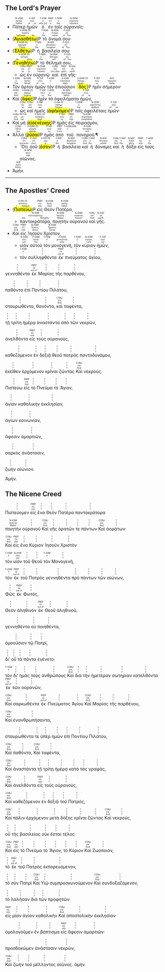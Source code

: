 ## The Lord's Prayer

- <RUBY><ruby><ruby>Πάτερ<rt>Father</rt></ruby><rt>πατήρ</rt></ruby><rt>N-VSM</rt></RUBY> <RUBY><ruby><ruby>ἡμῶν<rt>of us</rt></ruby><rt>ἐγώ</rt></ruby><rt>P-1GP</rt></RUBY> <RUBY><ruby><ruby>ὁ<rt>who [is]</rt></ruby><rt>ὁ</rt></ruby><rt>T-VSM</rt></RUBY> <RUBY><ruby><ruby>ἐν<rt>in</rt></ruby><rt>ἐν</rt></ruby><rt>PREP</rt></RUBY> <RUBY><ruby><ruby>τοῖς<rt>the</rt></ruby><rt>ὁ</rt></ruby><rt>T-DPM</rt></RUBY> <RUBY><ruby><ruby>οὐρανοῖς·<rt>heavens</rt></ruby><rt>οὐρανός</rt></ruby><rt>N-DPM</rt></RUBY> 
- (<RUBY><ruby><ruby><mark class='verb'>Ἁγιασθήτω</mark><rt>hallowed be</rt></ruby><rt>ἁγιάζω</rt></ruby><rt>V-APM-3S</rt></RUBY>)P <RUBY><ruby><ruby>τὸ<rt>the</rt></ruby><rt>ὁ</rt></ruby><rt>T-NSN</rt></RUBY> <RUBY><ruby><ruby>ὄνομά<rt>name</rt></ruby><rt>ὄνομα</rt></ruby><rt>N-NSN</rt></RUBY> <RUBY><ruby><ruby>σου·<rt>of You</rt></ruby><rt>σύ</rt></ruby><rt>P-2GS</rt></RUBY>
- (<RUBY><ruby><ruby><mark class='verb'>Ἐλθέτω</mark><rt>Come</rt></ruby><rt>ἔρχομαι</rt></ruby><rt>V-AAM-3S</rt></RUBY>)P <RUBY><ruby><ruby>ἡ<rt>the</rt></ruby><rt>ὁ</rt></ruby><rt>T-NSF</rt></RUBY> <RUBY><ruby><ruby>βασιλεία<rt>kingdom</rt></ruby><rt>βασιλεία</rt></ruby><rt>N-NSF</rt></RUBY> <RUBY><ruby><ruby>σου·<rt>of You</rt></ruby><rt>σύ</rt></ruby><rt>P-2GS</rt></RUBY> 
- (<RUBY><ruby><ruby><mark class='verb'>Γενηθήτω</mark><rt>be done</rt></ruby><rt>γίνομαι</rt></ruby><rt>V-AOM-3S</rt></RUBY>)P <RUBY><ruby><ruby>τὸ<rt>the</rt></ruby><rt>ὁ</rt></ruby><rt>T-NSN</rt></RUBY> <RUBY><ruby><ruby>θέλημά<rt>will</rt></ruby><rt>θέλημα</rt></ruby><rt>N-NSN</rt></RUBY> <RUBY><ruby><ruby>σου,<rt>of You</rt></ruby><rt>σύ</rt></ruby><rt>P-2GS</rt></RUBY> 
	- <RUBY><ruby><ruby>ὡς<rt>as</rt></ruby><rt>ὡς</rt></ruby><rt>CONJ</rt></RUBY> <RUBY><ruby><ruby>ἐν<rt>in</rt></ruby><rt>ἐν</rt></ruby><rt>PREP</rt></RUBY> <RUBY><ruby><ruby>οὐρανῷ<rt>heaven</rt></ruby><rt>οὐρανός</rt></ruby><rt>N-DSM</rt></RUBY> <RUBY><ruby><ruby>καὶ<rt>[so] also</rt></ruby><rt>καί</rt></ruby><rt>CONJ</rt></RUBY> <RUBY><ruby><ruby>ἐπὶ<rt>upon</rt></ruby><rt>ἐπί</rt></ruby><rt>PREP</rt></RUBY> <RUBY><ruby><ruby>γῆς·<rt>earth</rt></ruby><rt>γῆ</rt></ruby><rt>N-GSF</rt></RUBY> 
- <RUBY><ruby><ruby>Τὸν<rt>The</rt></ruby><rt>ὁ</rt></ruby><rt>T-ASM</rt></RUBY> <RUBY><ruby><ruby>ἄρτον<rt>bread</rt></ruby><rt>ἄρτος</rt></ruby><rt>N-ASM</rt></RUBY> <RUBY><ruby><ruby>ἡμῶν<rt>of us</rt></ruby><rt>ἐγώ</rt></ruby><rt>P-1GP</rt></RUBY> <RUBY><ruby><ruby>τὸν<rt>-</rt></ruby><rt>ὁ</rt></ruby><rt>T-ASM</rt></RUBY> <RUBY><ruby><ruby>ἐπιούσιον<rt>daily</rt></ruby><rt>ἐπιούσιος</rt></ruby><rt>A-ASM</rt></RUBY> (<RUBY><ruby><ruby><mark class='verb'>δὸς</mark><rt>grant</rt></ruby><rt>δίδωμι</rt></ruby><rt>V-AAM-2S</rt></RUBY>)P <RUBY><ruby><ruby>ἡμῖν<rt>us</rt></ruby><rt>ἐγώ</rt></ruby><rt>P-1DP</rt></RUBY> <RUBY><ruby><ruby>σήμερον·<rt>today</rt></ruby><rt>σήμερον</rt></ruby><rt>ADV</rt></RUBY> 
- <RUBY><ruby><ruby>Καὶ<rt>And</rt></ruby><rt>καί</rt></ruby><rt>CONJ</rt></RUBY> (<RUBY><ruby><ruby><mark class='verb'>ἄφες</mark><rt>forgive</rt></ruby><rt>ἀφίημι</rt></ruby><rt>V-AAM-2S</rt></RUBY>)P <RUBY><ruby><ruby>ἡμῖν<rt>us</rt></ruby><rt>ἐγώ</rt></ruby><rt>P-1DP</rt></RUBY> <RUBY><ruby><ruby>τὰ<rt>the</rt></ruby><rt>ὁ</rt></ruby><rt>T-APN</rt></RUBY> <RUBY><ruby><ruby>ὀφειλήματα<rt>debts</rt></ruby><rt>ὀφείλημα</rt></ruby><rt>N-APN</rt></RUBY> <RUBY><ruby><ruby>ἡμῶν,<rt>of us</rt></ruby><rt>ἐγώ</rt></ruby><rt>P-1GP</rt></RUBY> 
	- <RUBY><ruby><ruby>ὡς<rt>as</rt></ruby><rt>ὡς</rt></ruby><rt>CONJ</rt></RUBY> <RUBY><ruby><ruby>καὶ<rt>also</rt></ruby><rt>καί</rt></ruby><rt>CONJ</rt></RUBY> <RUBY><ruby><ruby>ἡμεῖς<rt>we</rt></ruby><rt>ἐγώ</rt></ruby><rt>P-1NP</rt></RUBY> (<RUBY><ruby><ruby><mark class='verb'>ἀφήκαμεν</mark><rt>forgive</rt></ruby><rt>ἀφίημι</rt></ruby><rt>V-AAI-1P</rt></RUBY>)P <RUBY><ruby><ruby>τοῖς<rt>the</rt></ruby><rt>ὁ</rt></ruby><rt>T-DPM</rt></RUBY> <RUBY><ruby><ruby>ὀφειλέταις<rt>debtors</rt></ruby><rt>ὀφειλέτης</rt></ruby><rt>N-DPM</rt></RUBY> <RUBY><ruby><ruby>ἡμῶν·<rt>of us</rt></ruby><rt>ἐγώ</rt></ruby><rt>P-1GP</rt></RUBY> 
- <RUBY><ruby><ruby>Καὶ<rt>And</rt></ruby><rt>καί</rt></ruby><rt>CONJ</rt></RUBY> <RUBY><ruby><ruby>μὴ<rt>not</rt></ruby><rt>μή</rt></ruby><rt>PRT-N</rt></RUBY> (<RUBY><ruby><ruby><mark class='verb'>εἰσενέγκῃς</mark><rt>lead</rt></ruby><rt>εἰσφέρω</rt></ruby><rt>V-AAS-2S</rt></RUBY>)P <RUBY><ruby><ruby>ἡμᾶς<rt>us</rt></ruby><rt>ἐγώ</rt></ruby><rt>P-1AP</rt></RUBY> <RUBY><ruby><ruby>εἰς<rt>into</rt></ruby><rt>εἰς</rt></ruby><rt>PREP</rt></RUBY> <RUBY><ruby><ruby>πειρασμόν,<rt>temptation</rt></ruby><rt>πειρασμός</rt></ruby><rt>N-ASM</rt></RUBY> 
- <RUBY><ruby><ruby>Ἀλλὰ<rt>but</rt></ruby><rt>ἀλλά</rt></ruby><rt>CONJ</rt></RUBY> (<RUBY><ruby><ruby><mark class='verb'>ῥῦσαι</mark><rt>deliver</rt></ruby><rt>ῥύομαι</rt></ruby><rt>V-ADM-2S</rt></RUBY>)P <RUBY><ruby><ruby>ἡμᾶς<rt>us</rt></ruby><rt>ἐγώ</rt></ruby><rt>P-1AP</rt></RUBY> <RUBY><ruby><ruby>ἀπὸ<rt>from</rt></ruby><rt>ἀπό</rt></ruby><rt>PREP</rt></RUBY> <RUBY><ruby><ruby>τοῦ<rt>-</rt></ruby><rt>ὁ</rt></ruby><rt>T-GSM⁞GSN</rt></RUBY> <RUBY><ruby><ruby>πονηροῦ.¶<rt>evil</rt></ruby><rt>πονηρός</rt></ruby><rt>A-GSN</rt></RUBY> 
	- <RUBY><ruby><ruby>Ὅτι<rt>because</rt></ruby><rt>ὅτι</rt></ruby><rt>CONJ</rt></RUBY> <RUBY><ruby><ruby>σοῦ<rt>your</rt></ruby><rt>σύ</rt></ruby><rt>P-2GS</rt></RUBY> (<RUBY><ruby><ruby><mark class='verb'>ἐστιν</mark><rt>is</rt></ruby><rt>εἰμί</rt></ruby><rt>V-PAI-3S</rt></RUBY>)P <RUBY><ruby><ruby>ἡ<rt>the</rt></ruby><rt>ὁ</rt></ruby><rt>T-NSF</rt></RUBY> <RUBY><ruby><ruby>βασιλεία<rt>kingdom</rt></ruby><rt>βασιλεία</rt></ruby><rt>N-NSF</rt></RUBY> <RUBY><ruby><ruby>καὶ<rt>And</rt></ruby><rt>καί</rt></ruby><rt>CONJ</rt></RUBY> <RUBY><ruby><ruby>ἡ<rt>the</rt></ruby><rt>ὁ</rt></ruby><rt>T-NSF</rt></RUBY> <RUBY><ruby><ruby>δύναμις<rt>power</rt></ruby><rt>δύναμις</rt></ruby><rt>N-NSF</rt></RUBY> <RUBY><ruby><ruby>καὶ<rt>And</rt></ruby><rt>καί</rt></ruby><rt>CONJ</rt></RUBY> <RUBY><ruby><ruby>ἡ<rt>the</rt></ruby><rt>ὁ</rt></ruby><rt>T-NSF</rt></RUBY> <RUBY><ruby><ruby>δόξα<rt>glory</rt></ruby><rt>δόξα</rt></ruby><rt>N-NSF</rt></RUBY> <RUBY><ruby><ruby>εἰς<rt>into</rt></ruby><rt>εἰς</rt></ruby><rt>PREP</rt></RUBY> <RUBY><ruby><ruby>τοὺς<rt>the</rt></ruby><rt>ὁ</rt></ruby><rt>T-APM</rt></RUBY> <RUBY><ruby><ruby>αἰῶνας.<rt>age</rt></ruby><rt>αἰών</rt></ruby><rt>N-APM</rt></RUBY>
- <RUBY><ruby><ruby>Ἀμήν.<rt>Amen.</rt></ruby><rt>ἀμήν</rt></ruby><rt>HEB</rt></RUBY>

<div style='page-break-after: always;'></div>

---

## The Apostles’ Creed
- (<RUBY><ruby><ruby><mark class='verb'>Πιστεύω</mark><rt>I believe</rt></ruby><rt>πιστεύω</rt></ruby><rt>V-PAI-1S</rt></RUBY>)P <RUBY><ruby><ruby>εἰς<rt>into</rt></ruby><rt>εἰς</rt></ruby><rt>PREP</rt></RUBY> <RUBY><ruby><ruby>Θεὸν<rt>God</rt></ruby><rt>θεός</rt></ruby><rt>N-ASM</rt></RUBY> <RUBY><ruby><ruby>Πατέρα,<rt>father</rt></ruby><rt>πατέρ</rt></ruby><rt>N-ASM</rt></RUBY> 
	- <RUBY><ruby><ruby>παντοκράτορα,<rt>the Almighty</rt></ruby><rt>παντοκράτωρ</rt></ruby><rt>N-ASM</rt></RUBY> <RUBY><ruby><ruby>ποιητὴν<rt>Maker</rt></ruby><rt>ποιητής</rt></ruby><rt>N-ASM</rt></RUBY> <RUBY><ruby><ruby>οὐρανοῦ<rt>heaven</rt></ruby><rt>οὐρανός</rt></ruby><rt>N-GSM</rt></RUBY> <RUBY><ruby><ruby>καὶ<rt>And</rt></ruby><rt>καί</rt></ruby><rt>CONJ</rt></RUBY> <RUBY><ruby><ruby>γῆς.<rt>earth</rt></ruby><rt>γῆ</rt></ruby><rt>N-GSF</rt></RUBY>
- <RUBY><ruby><ruby>Καὶ<rt>And</rt></ruby><rt>καί</rt></ruby><rt>CONJ</rt></RUBY> <RUBY><ruby><ruby>εἰς<rt>into</rt></ruby><rt>εἰς</rt></ruby><rt>PREP</rt></RUBY> <RUBY><ruby><ruby>Ἰησοῦν<rt>Jesus</rt></ruby><rt>Ἰησοῦς</rt></ruby><rt>N-ASM</rt></RUBY> <RUBY><ruby><ruby>Χρίστον,<rt>Christ</rt></ruby><rt>Χριστός</rt></ruby><rt>N-ASM</rt></RUBY> 
	- <RUBY><ruby><ruby>υἱὸν<rt>son</rt></ruby><rt>υἱός</rt></ruby><rt>N-ASM</rt></RUBY> <RUBY><ruby><ruby>αὐτοῦ<rt>His</rt></ruby><rt>αὐτός</rt></ruby><rt>P-GSM</rt></RUBY> <RUBY><ruby><ruby>τὸν<rt>-</rt></ruby><rt>ὁ</rt></ruby><rt>T-ASM</rt></RUBY> <RUBY><ruby><ruby>μονογενῆ,<rt>only</rt></ruby><rt>μονογενής</rt></ruby><rt>A-ASM</rt></RUBY> <RUBY><ruby><ruby>τὸν<rt>-</rt></ruby><rt>ὁ</rt></ruby><rt>T-ASM</rt></RUBY> <RUBY><ruby><ruby>κύριον<rt>Lord</rt></ruby><rt>κύριος</rt></ruby><rt>N-ASM</rt></RUBY> <RUBY><ruby><ruby>ἡμῶν,<rt>our</rt></ruby><rt>ἐγώ</rt></ruby><rt>P-1GP</rt></RUBY> 
	- <RUBY><ruby><ruby>τὸν<rt>-</rt></ruby><rt>ὁ</rt></ruby><rt>T-ASM</rt></RUBY> <RUBY><ruby><ruby>συλληφθέντα<rt>?</rt></ruby><rt>?</rt></ruby><rt>?</rt></RUBY> <RUBY><ruby><ruby>ἐκ<rt>out of</rt></ruby><rt>ἐκ</rt></ruby><rt>PREP</rt></RUBY> <RUBY><ruby><ruby>πνεύματος<rt>?</rt></ruby><rt>?</rt></ruby><rt>?</rt></RUBY> <RUBY><ruby><ruby>ἁγίου,<rt>?</rt></ruby><rt>?</rt></ruby><rt>?</rt></RUBY> 

 <RUBY><ruby><ruby>γεννηθέντα<rt>?</rt></ruby><rt>?</rt></ruby><rt>?</rt></RUBY> <RUBY><ruby><ruby>ἐκ<rt>out of</rt></ruby><rt>ἐκ</rt></ruby><rt>PREP</rt></RUBY> <RUBY><ruby><ruby>Μαρίας<rt>?</rt></ruby><rt>?</rt></ruby><rt>?</rt></RUBY> <RUBY><ruby><ruby>τῆς<rt>?</rt></ruby><rt>?</rt></ruby><rt>?</rt></RUBY> <RUBY><ruby><ruby>παρθένου,<rt>?</rt></ruby><rt>?</rt></ruby><rt>?</rt></RUBY> 

 <RUBY><ruby><ruby>παθόντα<rt>?</rt></ruby><rt>?</rt></ruby><rt>?</rt></RUBY> <RUBY><ruby><ruby>ἐπὶ<rt>?</rt></ruby><rt>?</rt></ruby><rt>?</rt></RUBY> <RUBY><ruby><ruby>Ποντίου<rt>?</rt></ruby><rt>?</rt></ruby><rt>?</rt></RUBY> <RUBY><ruby><ruby>Πιλάτου,<rt>?</rt></ruby><rt>?</rt></ruby><rt>?</rt></RUBY> 

 <RUBY><ruby><ruby>σταυρωθέντα,<rt>?</rt></ruby><rt>?</rt></ruby><rt>?</rt></RUBY> <RUBY><ruby><ruby>θανόντα,<rt>?</rt></ruby><rt>?</rt></ruby><rt>?</rt></RUBY> <RUBY><ruby><ruby>καὶ<rt>And</rt></ruby><rt>καί</rt></ruby><rt>CONJ</rt></RUBY> <RUBY><ruby><ruby>ταφέντα,<rt>?</rt></ruby><rt>?</rt></ruby><rt>?</rt></RUBY> 

 <RUBY><ruby><ruby>τῇ<rt>?</rt></ruby><rt>?</rt></ruby><rt>?</rt></RUBY> <RUBY><ruby><ruby>τρίτη<rt>?</rt></ruby><rt>?</rt></ruby><rt>?</rt></RUBY> <RUBY><ruby><ruby>ἡμέρᾳ<rt>?</rt></ruby><rt>?</rt></ruby><rt>?</rt></RUBY> <RUBY><ruby><ruby>ἀναστάντα<rt>?</rt></ruby><rt>?</rt></ruby><rt>?</rt></RUBY> <RUBY><ruby><ruby>ἀπὸ<rt>?</rt></ruby><rt>?</rt></ruby><rt>?</rt></RUBY> <RUBY><ruby><ruby>τῶν<rt>?</rt></ruby><rt>?</rt></ruby><rt>?</rt></RUBY> <RUBY><ruby><ruby>νεκρῶν,<rt>?</rt></ruby><rt>?</rt></ruby><rt>?</rt></RUBY> 

 <RUBY><ruby><ruby>ἀνελθόντα<rt>?</rt></ruby><rt>?</rt></ruby><rt>?</rt></RUBY> <RUBY><ruby><ruby>εἰς<rt>into</rt></ruby><rt>εἰς</rt></ruby><rt>PREP</rt></RUBY> <RUBY><ruby><ruby>τοὺς<rt>?</rt></ruby><rt>?</rt></ruby><rt>?</rt></RUBY> <RUBY><ruby><ruby>οὐρανούς,<rt>?</rt></ruby><rt>?</rt></ruby><rt>?</rt></RUBY> 

 <RUBY><ruby><ruby>καθεζόμενον<rt>?</rt></ruby><rt>?</rt></ruby><rt>?</rt></RUBY> <RUBY><ruby><ruby>ἐν<rt>?</rt></ruby><rt>?</rt></ruby><rt>?</rt></RUBY> <RUBY><ruby><ruby>δεξιᾷ<rt>?</rt></ruby><rt>?</rt></ruby><rt>?</rt></RUBY> <RUBY><ruby><ruby>θεοῦ<rt>?</rt></ruby><rt>?</rt></ruby><rt>?</rt></RUBY> <RUBY><ruby><ruby>πατρὸς<rt>?</rt></ruby><rt>?</rt></ruby><rt>?</rt></RUBY> <RUBY><ruby><ruby>παντοδυνάμου,<rt>?</rt></ruby><rt>?</rt></ruby><rt>?</rt></RUBY> 

 <RUBY><ruby><ruby>ἐκεῖθεν<rt>?</rt></ruby><rt>?</rt></ruby><rt>?</rt></RUBY> <RUBY><ruby><ruby>ἐρχόμενον<rt>?</rt></ruby><rt>?</rt></ruby><rt>?</rt></RUBY> <RUBY><ruby><ruby>κρῖναι<rt>?</rt></ruby><rt>?</rt></ruby><rt>?</rt></RUBY> <RUBY><ruby><ruby>ζῶντας<rt>?</rt></ruby><rt>?</rt></ruby><rt>?</rt></RUBY> <RUBY><ruby><ruby>Καὶ<rt>And</rt></ruby><rt>καί</rt></ruby><rt>CONJ</rt></RUBY> νεκρούς.

  

<RUBY><ruby><ruby>Πιστεύω<rt>?</rt></ruby><rt>?</rt></ruby><rt>?</rt></RUBY> <RUBY><ruby><ruby>εἰς<rt>into</rt></ruby><rt>εἰς</rt></ruby><rt>PREP</rt></RUBY> <RUBY><ruby><ruby>τὸ<rt>?</rt></ruby><rt>?</rt></ruby><rt>?</rt></RUBY> <RUBY><ruby><ruby>Πνεύμα<rt>?</rt></ruby><rt>?</rt></ruby><rt>?</rt></RUBY> <RUBY><ruby><ruby>τὸ<rt>?</rt></ruby><rt>?</rt></ruby><rt>?</rt></RUBY> <RUBY><ruby><ruby>Ἅγιον,<rt>?</rt></ruby><rt>?</rt></ruby><rt>?</rt></RUBY> 

<RUBY><ruby><ruby>ἁγίαν<rt>?</rt></ruby><rt>?</rt></ruby><rt>?</rt></RUBY> <RUBY><ruby><ruby>καθολικὴν<rt>?</rt></ruby><rt>?</rt></ruby><rt>?</rt></RUBY> <RUBY><ruby><ruby>ἐκκλησίαν,<rt>?</rt></ruby><rt>?</rt></ruby><rt>?</rt></RUBY> 

<RUBY><ruby><ruby>ἁγίων<rt>?</rt></ruby><rt>?</rt></ruby><rt>?</rt></RUBY> <RUBY><ruby><ruby>κοινωνίαν,<rt>?</rt></ruby><rt>?</rt></ruby><rt>?</rt></RUBY> 

<RUBY><ruby><ruby>ἄφεσιν<rt>?</rt></ruby><rt>?</rt></ruby><rt>?</rt></RUBY> <RUBY><ruby><ruby>ἁμαρτιῶν,<rt>?</rt></ruby><rt>?</rt></ruby><rt>?</rt></RUBY> 

<RUBY><ruby><ruby>σαρκὸς<rt>?</rt></ruby><rt>?</rt></ruby><rt>?</rt></RUBY> <RUBY><ruby><ruby>ἀνάστασιν,<rt>?</rt></ruby><rt>?</rt></ruby><rt>?</rt></RUBY> 

<RUBY><ruby><ruby>ζωήν<rt>?</rt></ruby><rt>?</rt></ruby><rt>?</rt></RUBY> <RUBY><ruby><ruby>αἰώνιον.<rt>?</rt></ruby><rt>?</rt></ruby><rt>?</rt></RUBY> 

Ἀμήν.



## The Nicene Creed

<RUBY><ruby><ruby>Πιστεύομεν<rt>?</rt></ruby><rt>?</rt></ruby><rt>?</rt></RUBY> <RUBY><ruby><ruby>εἰς<rt>into</rt></ruby><rt>εἰς</rt></ruby><rt>PREP</rt></RUBY> <RUBY><ruby><ruby>ἕνα<rt>?</rt></ruby><rt>?</rt></ruby><rt>?</rt></RUBY> <RUBY><ruby><ruby>Θεὸν<rt>?</rt></ruby><rt>?</rt></ruby><rt>?</rt></RUBY> <RUBY><ruby><ruby>Πατέρα<rt>?</rt></ruby><rt>?</rt></ruby><rt>?</rt></RUBY> <RUBY><ruby><ruby>παντοκράτορα<rt>?</rt></ruby><rt>?</rt></ruby><rt>?</rt></RUBY> 

<RUBY><ruby><ruby>ποιητὴν<rt>Maker</rt></ruby><rt>ποιητής</rt></ruby><rt>N-ASM</rt></RUBY> <RUBY><ruby><ruby>οὐρανοῦ<rt>?</rt></ruby><rt>?</rt></ruby><rt>?</rt></RUBY> <RUBY><ruby><ruby>Καὶ<rt>And</rt></ruby><rt>καί</rt></ruby><rt>CONJ</rt></RUBY> <RUBY><ruby><ruby>γῆς<rt>?</rt></ruby><rt>?</rt></ruby><rt>?</rt></RUBY> <RUBY><ruby><ruby>ὁρατῶν<rt>?</rt></ruby><rt>?</rt></ruby><rt>?</rt></RUBY> <RUBY><ruby><ruby>τε<rt>?</rt></ruby><rt>?</rt></ruby><rt>?</rt></RUBY> <RUBY><ruby><ruby>πάντων<rt>?</rt></ruby><rt>?</rt></ruby><rt>?</rt></RUBY> <RUBY><ruby><ruby>Καὶ<rt>And</rt></ruby><rt>καί</rt></ruby><rt>CONJ</rt></RUBY> <RUBY><ruby><ruby>ἀοράτων·<rt>?</rt></ruby><rt>?</rt></ruby><rt>?</rt></RUBY> 

<RUBY><ruby><ruby>Καὶ<rt>And</rt></ruby><rt>καί</rt></ruby><rt>CONJ</rt></RUBY> <RUBY><ruby><ruby>εἰς<rt>into</rt></ruby><rt>εἰς</rt></ruby><rt>PREP</rt></RUBY> <RUBY><ruby><ruby>ἕνα<rt>?</rt></ruby><rt>?</rt></ruby><rt>?</rt></RUBY> <RUBY><ruby><ruby>Κύριον<rt>?</rt></ruby><rt>?</rt></ruby><rt>?</rt></RUBY> <RUBY><ruby><ruby>Ἰησοῦν<rt>?</rt></ruby><rt>?</rt></ruby><rt>?</rt></RUBY> <RUBY><ruby><ruby>Χριστὸν<rt>?</rt></ruby><rt>?</rt></ruby><rt>?</rt></RUBY> 

<RUBY><ruby><ruby>τὸν<rt>-</rt></ruby><rt>ὁ</rt></ruby><rt>T-ASM</rt></RUBY> <RUBY><ruby><ruby>υἱὸν<rt>son</rt></ruby><rt>υἱός</rt></ruby><rt>N-ASM</rt></RUBY> <RUBY><ruby><ruby>τοῦ<rt>?</rt></ruby><rt>?</rt></ruby><rt>?</rt></RUBY> <RUBY><ruby><ruby>Θεοῦ<rt>?</rt></ruby><rt>?</rt></ruby><rt>?</rt></RUBY> <RUBY><ruby><ruby>τὸν<rt>-</rt></ruby><rt>ὁ</rt></ruby><rt>T-ASM</rt></RUBY> <RUBY><ruby><ruby>Μονογενῆ,<rt>?</rt></ruby><rt>?</rt></ruby><rt>?</rt></RUBY> 

<RUBY><ruby><ruby>τὸν<rt>-</rt></ruby><rt>ὁ</rt></ruby><rt>T-ASM</rt></RUBY> <RUBY><ruby><ruby>ἐκ<rt>out of</rt></ruby><rt>ἐκ</rt></ruby><rt>PREP</rt></RUBY> <RUBY><ruby><ruby>τοῦ<rt>?</rt></ruby><rt>?</rt></ruby><rt>?</rt></RUBY> <RUBY><ruby><ruby>Πατρὸς<rt>?</rt></ruby><rt>?</rt></ruby><rt>?</rt></RUBY> <RUBY><ruby><ruby>γεννηθέντα<rt>?</rt></ruby><rt>?</rt></ruby><rt>?</rt></RUBY> <RUBY><ruby><ruby>πρὸ<rt>?</rt></ruby><rt>?</rt></ruby><rt>?</rt></RUBY> <RUBY><ruby><ruby>πάντων<rt>?</rt></ruby><rt>?</rt></ruby><rt>?</rt></RUBY> <RUBY><ruby><ruby>τῶν<rt>?</rt></ruby><rt>?</rt></ruby><rt>?</rt></RUBY> <RUBY><ruby><ruby>αἰώνων,<rt>?</rt></ruby><rt>?</rt></ruby><rt>?</rt></RUBY> 

<RUBY><ruby><ruby>Φῶς<rt>?</rt></ruby><rt>?</rt></ruby><rt>?</rt></RUBY> <RUBY><ruby><ruby>ἐκ<rt>out of</rt></ruby><rt>ἐκ</rt></ruby><rt>PREP</rt></RUBY> <RUBY><ruby><ruby>Φωτός,<rt>?</rt></ruby><rt>?</rt></ruby><rt>?</rt></RUBY> 

<RUBY><ruby><ruby>Θεὸν<rt>?</rt></ruby><rt>?</rt></ruby><rt>?</rt></RUBY> <RUBY><ruby><ruby>ἀληθινὸν<rt>?</rt></ruby><rt>?</rt></ruby><rt>?</rt></RUBY> <RUBY><ruby><ruby>ἐκ<rt>out of</rt></ruby><rt>ἐκ</rt></ruby><rt>PREP</rt></RUBY> <RUBY><ruby><ruby>Θεοῦ<rt>?</rt></ruby><rt>?</rt></ruby><rt>?</rt></RUBY> <RUBY><ruby><ruby>ἀληθινοῦ,<rt>?</rt></ruby><rt>?</rt></ruby><rt>?</rt></RUBY> 

<RUBY><ruby><ruby>γεννηθέντα<rt>?</rt></ruby><rt>?</rt></ruby><rt>?</rt></RUBY> <RUBY><ruby><ruby>οὐ<rt>?</rt></ruby><rt>?</rt></ruby><rt>?</rt></RUBY> <RUBY><ruby><ruby>ποιηθέντα,<rt>?</rt></ruby><rt>?</rt></ruby><rt>?</rt></RUBY> 

<RUBY><ruby><ruby>ὁμοούσιον<rt>?</rt></ruby><rt>?</rt></ruby><rt>?</rt></RUBY> <RUBY><ruby><ruby>τῷ<rt>?</rt></ruby><rt>?</rt></ruby><rt>?</rt></RUBY> <RUBY><ruby><ruby>Πατρί,<rt>?</rt></ruby><rt>?</rt></ruby><rt>?</rt></RUBY> 

<RUBY><ruby><ruby>δι’<rt>?</rt></ruby><rt>?</rt></ruby><rt>?</rt></RUBY> <RUBY><ruby><ruby>οὗ<rt>?</rt></ruby><rt>?</rt></ruby><rt>?</rt></RUBY> <RUBY><ruby><ruby>τὰ<rt>?</rt></ruby><rt>?</rt></ruby><rt>?</rt></RUBY> <RUBY><ruby><ruby>πάντα<rt>?</rt></ruby><rt>?</rt></ruby><rt>?</rt></RUBY> <RUBY><ruby><ruby>ἐγένετο·<rt>?</rt></ruby><rt>?</rt></ruby><rt>?</rt></RUBY> 

<RUBY><ruby><ruby>τὸν<rt>-</rt></ruby><rt>ὁ</rt></ruby><rt>T-ASM</rt></RUBY> <RUBY><ruby><ruby>δι’<rt>?</rt></ruby><rt>?</rt></ruby><rt>?</rt></RUBY> <RUBY><ruby><ruby>ἡμᾶς<rt>?</rt></ruby><rt>?</rt></ruby><rt>?</rt></RUBY> <RUBY><ruby><ruby>τοὺς<rt>?</rt></ruby><rt>?</rt></ruby><rt>?</rt></RUBY> <RUBY><ruby><ruby>ἀνθρώπους<rt>?</rt></ruby><rt>?</rt></ruby><rt>?</rt></RUBY> <RUBY><ruby><ruby>Καὶ<rt>And</rt></ruby><rt>καί</rt></ruby><rt>CONJ</rt></RUBY> <RUBY><ruby><ruby>διὰ<rt>?</rt></ruby><rt>?</rt></ruby><rt>?</rt></RUBY> <RUBY><ruby><ruby>τὴν<rt>?</rt></ruby><rt>?</rt></ruby><rt>?</rt></RUBY> <RUBY><ruby><ruby>ἡμετέραν<rt>?</rt></ruby><rt>?</rt></ruby><rt>?</rt></RUBY> <RUBY><ruby><ruby>σωτηρίαν<rt>?</rt></ruby><rt>?</rt></ruby><rt>?</rt></RUBY> <RUBY><ruby><ruby>κατελθόντα<rt>?</rt></ruby><rt>?</rt></ruby><rt>?</rt></RUBY> <RUBY><ruby><ruby>ἐκ<rt>out of</rt></ruby><rt>ἐκ</rt></ruby><rt>PREP</rt></RUBY> <RUBY><ruby><ruby>τῶν<rt>?</rt></ruby><rt>?</rt></ruby><rt>?</rt></RUBY> <RUBY><ruby><ruby>οὐρανῶν,<rt>?</rt></ruby><rt>?</rt></ruby><rt>?</rt></RUBY> 

<RUBY><ruby><ruby>Καὶ<rt>And</rt></ruby><rt>καί</rt></ruby><rt>CONJ</rt></RUBY> <RUBY><ruby><ruby>σαρκωθέντα<rt>?</rt></ruby><rt>?</rt></ruby><rt>?</rt></RUBY> <RUBY><ruby><ruby>ἐκ<rt>out of</rt></ruby><rt>ἐκ</rt></ruby><rt>PREP</rt></RUBY> <RUBY><ruby><ruby>Πνεύματος<rt>?</rt></ruby><rt>?</rt></ruby><rt>?</rt></RUBY> <RUBY><ruby><ruby>Ἁγίου<rt>?</rt></ruby><rt>?</rt></ruby><rt>?</rt></RUBY> <RUBY><ruby><ruby>Καὶ<rt>And</rt></ruby><rt>καί</rt></ruby><rt>CONJ</rt></RUBY> <RUBY><ruby><ruby>Μαρίας<rt>?</rt></ruby><rt>?</rt></ruby><rt>?</rt></RUBY> <RUBY><ruby><ruby>τῆς<rt>?</rt></ruby><rt>?</rt></ruby><rt>?</rt></RUBY> <RUBY><ruby><ruby>παρθένου,<rt>?</rt></ruby><rt>?</rt></ruby><rt>?</rt></RUBY> 

<RUBY><ruby><ruby>Καὶ<rt>And</rt></ruby><rt>καί</rt></ruby><rt>CONJ</rt></RUBY> <RUBY><ruby><ruby>ἐνανθρωπήσαντα,<rt>?</rt></ruby><rt>?</rt></ruby><rt>?</rt></RUBY> 

<RUBY><ruby><ruby>σταυρωθέντα<rt>?</rt></ruby><rt>?</rt></ruby><rt>?</rt></RUBY> <RUBY><ruby><ruby>τε<rt>?</rt></ruby><rt>?</rt></ruby><rt>?</rt></RUBY> <RUBY><ruby><ruby>ὑπὲρ<rt>?</rt></ruby><rt>?</rt></ruby><rt>?</rt></RUBY> <RUBY><ruby><ruby>ἡμῶν<rt>?</rt></ruby><rt>?</rt></ruby><rt>?</rt></RUBY> <RUBY><ruby><ruby>ἐπὶ<rt>?</rt></ruby><rt>?</rt></ruby><rt>?</rt></RUBY> <RUBY><ruby><ruby>Ποντίου<rt>?</rt></ruby><rt>?</rt></ruby><rt>?</rt></RUBY> <RUBY><ruby><ruby>Πιλάτου,<rt>?</rt></ruby><rt>?</rt></ruby><rt>?</rt></RUBY> 

<RUBY><ruby><ruby>Καὶ<rt>And</rt></ruby><rt>καί</rt></ruby><rt>CONJ</rt></RUBY> <RUBY><ruby><ruby>παθόντα,<rt>?</rt></ruby><rt>?</rt></ruby><rt>?</rt></RUBY> <RUBY><ruby><ruby>Καὶ<rt>And</rt></ruby><rt>καί</rt></ruby><rt>CONJ</rt></RUBY> <RUBY><ruby><ruby>ταφέντα,<rt>?</rt></ruby><rt>?</rt></ruby><rt>?</rt></RUBY> 

<RUBY><ruby><ruby>Καὶ<rt>And</rt></ruby><rt>καί</rt></ruby><rt>CONJ</rt></RUBY> <RUBY><ruby><ruby>ἀναστάντα<rt>?</rt></ruby><rt>?</rt></ruby><rt>?</rt></RUBY> <RUBY><ruby><ruby>τῇ<rt>?</rt></ruby><rt>?</rt></ruby><rt>?</rt></RUBY> <RUBY><ruby><ruby>τρίτῃ<rt>?</rt></ruby><rt>?</rt></ruby><rt>?</rt></RUBY> <RUBY><ruby><ruby>ἡμέρᾳ<rt>?</rt></ruby><rt>?</rt></ruby><rt>?</rt></RUBY> <RUBY><ruby><ruby>κατὰ<rt>?</rt></ruby><rt>?</rt></ruby><rt>?</rt></RUBY> <RUBY><ruby><ruby>τὰς<rt>?</rt></ruby><rt>?</rt></ruby><rt>?</rt></RUBY> <RUBY><ruby><ruby>γραφὰς,<rt>?</rt></ruby><rt>?</rt></ruby><rt>?</rt></RUBY> 

<RUBY><ruby><ruby>Καὶ<rt>And</rt></ruby><rt>καί</rt></ruby><rt>CONJ</rt></RUBY> <RUBY><ruby><ruby>ἀνελθόντα<rt>?</rt></ruby><rt>?</rt></ruby><rt>?</rt></RUBY> <RUBY><ruby><ruby>εἰς<rt>into</rt></ruby><rt>εἰς</rt></ruby><rt>PREP</rt></RUBY> <RUBY><ruby><ruby>τοὺς<rt>?</rt></ruby><rt>?</rt></ruby><rt>?</rt></RUBY> <RUBY><ruby><ruby>οὐρανοὺς,<rt>?</rt></ruby><rt>?</rt></ruby><rt>?</rt></RUBY> 

<RUBY><ruby><ruby>Καὶ<rt>And</rt></ruby><rt>καί</rt></ruby><rt>CONJ</rt></RUBY> <RUBY><ruby><ruby>καθεζόμενον<rt>?</rt></ruby><rt>?</rt></ruby><rt>?</rt></RUBY> <RUBY><ruby><ruby>ἐν<rt>?</rt></ruby><rt>?</rt></ruby><rt>?</rt></RUBY> <RUBY><ruby><ruby>δεξιᾷ<rt>?</rt></ruby><rt>?</rt></ruby><rt>?</rt></RUBY> <RUBY><ruby><ruby>τοῦ<rt>?</rt></ruby><rt>?</rt></ruby><rt>?</rt></RUBY> <RUBY><ruby><ruby>Πατρὸς,<rt>?</rt></ruby><rt>?</rt></ruby><rt>?</rt></RUBY> 

<RUBY><ruby><ruby>Καὶ<rt>And</rt></ruby><rt>καί</rt></ruby><rt>CONJ</rt></RUBY> <RUBY><ruby><ruby>πάλιν<rt>?</rt></ruby><rt>?</rt></ruby><rt>?</rt></RUBY> <RUBY><ruby><ruby>ἐρχόμενον<rt>?</rt></ruby><rt>?</rt></ruby><rt>?</rt></RUBY> <RUBY><ruby><ruby>μετὰ<rt>?</rt></ruby><rt>?</rt></ruby><rt>?</rt></RUBY> <RUBY><ruby><ruby>δόξης<rt>?</rt></ruby><rt>?</rt></ruby><rt>?</rt></RUBY> <RUBY><ruby><ruby>κρῖναι<rt>?</rt></ruby><rt>?</rt></ruby><rt>?</rt></RUBY> <RUBY><ruby><ruby>ζῶντας<rt>?</rt></ruby><rt>?</rt></ruby><rt>?</rt></RUBY> <RUBY><ruby><ruby>Καὶ<rt>And</rt></ruby><rt>καί</rt></ruby><rt>CONJ</rt></RUBY> <RUBY><ruby><ruby>νεκρούς,<rt>?</rt></ruby><rt>?</rt></ruby><rt>?</rt></RUBY> 

<RUBY><ruby><ruby>οὗ<rt>?</rt></ruby><rt>?</rt></ruby><rt>?</rt></RUBY> <RUBY><ruby><ruby>τῆς<rt>?</rt></ruby><rt>?</rt></ruby><rt>?</rt></RUBY> <RUBY><ruby><ruby>βασιλείας<rt>?</rt></ruby><rt>?</rt></ruby><rt>?</rt></RUBY> <RUBY><ruby><ruby>οὐκ<rt>?</rt></ruby><rt>?</rt></ruby><rt>?</rt></RUBY> <RUBY><ruby><ruby>ἔσται<rt>?</rt></ruby><rt>?</rt></ruby><rt>?</rt></RUBY> <RUBY><ruby><ruby>τέλος·<rt>?</rt></ruby><rt>?</rt></ruby><rt>?</rt></RUBY> 

<RUBY><ruby><ruby>Καὶ<rt>And</rt></ruby><rt>καί</rt></ruby><rt>CONJ</rt></RUBY> <RUBY><ruby><ruby>εἰς<rt>into</rt></ruby><rt>εἰς</rt></ruby><rt>PREP</rt></RUBY> <RUBY><ruby><ruby>τὸ<rt>?</rt></ruby><rt>?</rt></ruby><rt>?</rt></RUBY> <RUBY><ruby><ruby>Πνεῦμα<rt>?</rt></ruby><rt>?</rt></ruby><rt>?</rt></RUBY> <RUBY><ruby><ruby>τὸ<rt>?</rt></ruby><rt>?</rt></ruby><rt>?</rt></RUBY> <RUBY><ruby><ruby>Ἅγιον,<rt>?</rt></ruby><rt>?</rt></ruby><rt>?</rt></RUBY> <RUBY><ruby><ruby>τὸ<rt>?</rt></ruby><rt>?</rt></ruby><rt>?</rt></RUBY> <RUBY><ruby><ruby>Κύριον<rt>?</rt></ruby><rt>?</rt></ruby><rt>?</rt></RUBY> <RUBY><ruby><ruby>Καὶ<rt>And</rt></ruby><rt>καί</rt></ruby><rt>CONJ</rt></RUBY> <RUBY><ruby><ruby>Ζωοποιόν,<rt>?</rt></ruby><rt>?</rt></ruby><rt>?</rt></RUBY> 

<RUBY><ruby><ruby>τὸ<rt>?</rt></ruby><rt>?</rt></ruby><rt>?</rt></RUBY> <RUBY><ruby><ruby>ἐκ<rt>out of</rt></ruby><rt>ἐκ</rt></ruby><rt>PREP</rt></RUBY> <RUBY><ruby><ruby>τοῦ<rt>?</rt></ruby><rt>?</rt></ruby><rt>?</rt></RUBY> <RUBY><ruby><ruby>Πατρὸς<rt>?</rt></ruby><rt>?</rt></ruby><rt>?</rt></RUBY> <RUBY><ruby><ruby>ἐκπορευόμενον,<rt>?</rt></ruby><rt>?</rt></ruby><rt>?</rt></RUBY> 

<RUBY><ruby><ruby>τὸ<rt>?</rt></ruby><rt>?</rt></ruby><rt>?</rt></RUBY> <RUBY><ruby><ruby>σὺν<rt>?</rt></ruby><rt>?</rt></ruby><rt>?</rt></RUBY> <RUBY><ruby><ruby>Πατρὶ<rt>?</rt></ruby><rt>?</rt></ruby><rt>?</rt></RUBY> <RUBY><ruby><ruby>Καὶ<rt>And</rt></ruby><rt>καί</rt></ruby><rt>CONJ</rt></RUBY> <RUBY><ruby><ruby>Υἱῷ<rt>?</rt></ruby><rt>?</rt></ruby><rt>?</rt></RUBY> <RUBY><ruby><ruby>συμπροσκυνούμενον<rt>?</rt></ruby><rt>?</rt></ruby><rt>?</rt></RUBY> <RUBY><ruby><ruby>Καὶ<rt>And</rt></ruby><rt>καί</rt></ruby><rt>CONJ</rt></RUBY> <RUBY><ruby><ruby>συνδοξαζόμενον,<rt>?</rt></ruby><rt>?</rt></ruby><rt>?</rt></RUBY> 

<RUBY><ruby><ruby>τὸ<rt>?</rt></ruby><rt>?</rt></ruby><rt>?</rt></RUBY> <RUBY><ruby><ruby>λαλῆσαν<rt>?</rt></ruby><rt>?</rt></ruby><rt>?</rt></RUBY> <RUBY><ruby><ruby>διὰ<rt>?</rt></ruby><rt>?</rt></ruby><rt>?</rt></RUBY> <RUBY><ruby><ruby>τῶν<rt>?</rt></ruby><rt>?</rt></ruby><rt>?</rt></RUBY> <RUBY><ruby><ruby>προφητῶν·<rt>?</rt></ruby><rt>?</rt></ruby><rt>?</rt></RUBY> 

<RUBY><ruby><ruby>εἰς<rt>into</rt></ruby><rt>εἰς</rt></ruby><rt>PREP</rt></RUBY> <RUBY><ruby><ruby>μίαν<rt>?</rt></ruby><rt>?</rt></ruby><rt>?</rt></RUBY> <RUBY><ruby><ruby>ἁγίαν<rt>?</rt></ruby><rt>?</rt></ruby><rt>?</rt></RUBY> <RUBY><ruby><ruby>καθολικὴν<rt>?</rt></ruby><rt>?</rt></ruby><rt>?</rt></RUBY> <RUBY><ruby><ruby>Καὶ<rt>And</rt></ruby><rt>καί</rt></ruby><rt>CONJ</rt></RUBY> <RUBY><ruby><ruby>ἀποστολικὴν<rt>?</rt></ruby><rt>?</rt></ruby><rt>?</rt></RUBY> <RUBY><ruby><ruby>ἐκκλησίαν·<rt>?</rt></ruby><rt>?</rt></ruby><rt>?</rt></RUBY> 

<RUBY><ruby><ruby>ὁμολογοῦμεν<rt>?</rt></ruby><rt>?</rt></ruby><rt>?</rt></RUBY> <RUBY><ruby><ruby>ἓν<rt>?</rt></ruby><rt>?</rt></ruby><rt>?</rt></RUBY> <RUBY><ruby><ruby>βάπτισμα<rt>?</rt></ruby><rt>?</rt></ruby><rt>?</rt></RUBY> <RUBY><ruby><ruby>εἰς<rt>into</rt></ruby><rt>εἰς</rt></ruby><rt>PREP</rt></RUBY> <RUBY><ruby><ruby>ἄφεσιν<rt>?</rt></ruby><rt>?</rt></ruby><rt>?</rt></RUBY> <RUBY><ruby><ruby>ἁμαρτιῶν·<rt>?</rt></ruby><rt>?</rt></ruby><rt>?</rt></RUBY> 

<RUBY><ruby><ruby>προσδοκῶμεν<rt>?</rt></ruby><rt>?</rt></ruby><rt>?</rt></RUBY> <RUBY><ruby><ruby>ἀνάστασιν<rt>?</rt></ruby><rt>?</rt></ruby><rt>?</rt></RUBY> <RUBY><ruby><ruby>νεκρῶν,<rt>?</rt></ruby><rt>?</rt></ruby><rt>?</rt></RUBY> 

<RUBY><ruby><ruby>Καὶ<rt>And</rt></ruby><rt>καί</rt></ruby><rt>CONJ</rt></RUBY> <RUBY><ruby><ruby>ζωὴν<rt>?</rt></ruby><rt>?</rt></ruby><rt>?</rt></RUBY> <RUBY><ruby><ruby>τοῦ<rt>?</rt></ruby><rt>?</rt></ruby><rt>?</rt></RUBY> <RUBY><ruby><ruby>μέλλοντος<rt>?</rt></ruby><rt>?</rt></ruby><rt>?</rt></RUBY> <RUBY><ruby><ruby>αἰῶνος.<rt>?</rt></ruby><rt>?</rt></ruby><rt>?</rt></RUBY> ἀμήν.